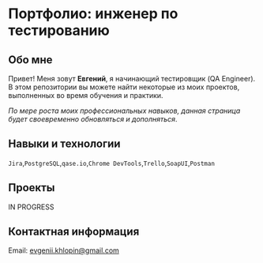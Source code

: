 # Портфолио: инженер по тестированию
## Обо мне
Привет! Меня зовут **Евгений**, я начинающий тестировщик (QA Engineer).
В этом репозитории вы можете найти некоторые из моих проектов, выполненных во время обучения и практики. <p>*По мере роста моих профессиональных навыков, данная страница будет своевременно обновляться и дополняться*.</p>
## Навыки и технологии
``Jira``,``PostgreSQL``,``qase.io``,``Chrome DevTools``,``Trello``,``SoapUI``,``Postman``
## Проекты

IN PROGRESS

## Контактная информация
Email: evgenii.khlopin@gmail.com
